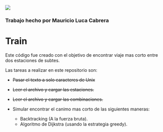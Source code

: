 ![](http://www.fi.uba.ar/sites/default/files/Logo%20FIUBA.jpg)
### Trabajo hecho por Mauricio Luca Cabrera


# Train

Este código fue creado con el objetivo de encontrar viaje mas corto entre dos estaciones de subtes.

Las tareas a realizar en este repositorio son:

  - ~~Pasar el texto a solo caracteres de Unix~~
  
  - ~~Leer el archivo y cargar las estaciones.~~
  
  - ~~Leer el archivo y cargar las combinaciones.~~
  
  - Simular encontrar el canimo mas corto de las siguientes maneras:
    - Backtracking (A la fuerza bruta).
    - Algoritmo de Dijkstra (usando la estrategia greedy).
